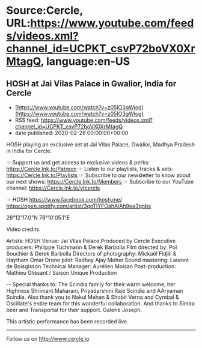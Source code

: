 # Source:Cercle, URL:https://www.youtube.com/feeds/videos.xml?channel_id=UCPKT_csvP72boVX0XrMtagQ, language:en-US

## HOSH at Jai Vilas Palace in Gwalior, India for Cercle
 - [https://www.youtube.com/watch?v=z05IO3gWlog](https://www.youtube.com/watch?v=z05IO3gWlog)
 - RSS feed: https://www.youtube.com/feeds/videos.xml?channel_id=UCPKT_csvP72boVX0XrMtagQ
 - date published: 2020-02-28 00:00:00+00:00

HOSH playing an exclusive set at Jai Vilas Palace, Gwalior, Madhya Pradesh in India for Cercle.

☞ Support us and get access to exclusive videos & perks: https://Cercle.lnk.to/Patreon
☞ Listen to our playlists, tracks & sets: https://Cercle.lnk.to/Playlists
☞ Subscribe to our newsletter to know about our next shows: https://Cercle.lnk.to/Members
☞ Subscribe to our YouTube channel: https://Cercle.lnk.to/ytcercle

☞ HOSH
https://www.facebook.com/hosh.me/
https://open.spotify.com/artist/3qoTlYFOahAlAh9ee3qnbs

26°12'17.0"N 78°10'05.1"E

Video credits:

Artists: HOSH
Venue: Jai Vilas Palace
Produced by Cercle
Executive producers: Philippe Tuchmann & Derek Barbolla
Film directed by: Pol Souchier & Derek Barbolla
Directors of photography: Mickaël Fidjili & Haytham Omar
Drone pilot: Radhey Ajay Meher
Sound mastering: Laurent de Boisgisson
Technical Manager: Aurélien Moisan
Post-production: Mathieu Glissant / Saison Unique Production

--
Special thanks to:
The Scindia family for their warm welcome, her Highness Shrimant Maharani, Priyadarshini Raje Scindia and AAryaman Scindia. 
Also thank you to Nakul Mehan & Shobit Verna and Cymbal & Oscillate's entire team for this wonderful collaboration. 
And thanks to Simba beer and Transportal for their support. 
Galerie Joseph. 

This artistic performance has been recorded live. 

______

Follow us on http://www.cercle.io

